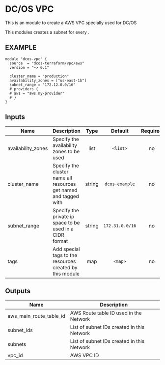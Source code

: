 DC/OS VPC
===========
This is an module to create a AWS VPC specially used for DC/OS

This modules creates a subnet for every .

EXAMPLE
-------
```hcl
module "dcos-vpc" {
  source  = "dcos-terraform/vpc/aws"
  version = "~> 0.1"

  cluster_name = "production"
  availability_zones = ["us-east-1b"]
  subnet_range = "172.12.0.0/16"
  # providers {
  # aws = "aws.my-provider"
  # }
}
```


## Inputs

| Name | Description | Type | Default | Required |
|------|-------------|:----:|:-----:|:-----:|
| availability_zones | Specify the availability zones to be used | list | `<list>` | no |
| cluster_name | Specify the cluster name all resources get named and tagged with | string | `dcos-example` | no |
| subnet_range | Specify the private ip space to be used in a CIDR format | string | `172.31.0.0/16` | no |
| tags | Add special tags to the resources created by this module | map | `<map>` | no |

## Outputs

| Name | Description |
|------|-------------|
| aws_main_route_table_id | AWS Route table ID used in the Network |
| subnet_ids | List of subnet IDs created in this Network |
| subnets | List of subnet IDs created in this Network |
| vpc_id | AWS VPC ID |

